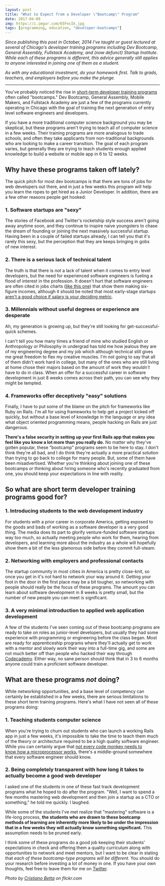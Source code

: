 ```yaml
---
layout: post
title: "What to Expect from a Developer \"Bootcamp\" Program"
date: 2017-04-09
img: https://i.imgur.com/65FecIk.jpg
tags: [programming, education, "developer-bootcamps"]
---
```

*Since publishing this post in October, 2014 I've taught or guest lectured at several of Chicago's developer training programs including Dev Bootcamp, General Assembly, Fullstack Academy, and (now defunct) Startup Institute. While each of these programs is different, this advice generally still applies to anyone interested in joining one of them as a student.*

*As with any educational investment, do your homework first. Talk to grads, teachers, and employers before you make the plunge.*

-----

You've probably noticed the rise in [short-term developer training programs](https://www.coursereport.com/cities/san-francisco) often called "bootcamps." Dev Bootcamp, General Assembly, Mobile Makers, and Fullstack Academy are just a few of the programs currently operating in Chicago with the goal of training the next generation of entry level software engineers and developers.

If you have a more traditional computer science background you may be skeptical, but these programs aren't trying to teach all of computer science in a few weeks. Their training programs are more analogous to trade schools, and often they take applicants from non-traditional backgrounds who are looking to make a career transition. The goal of each program varies, but generally they are trying to teach students enough applied knowledge to build a website or mobile app in 6 to 12 weeks.

## Why have these programs taken off lately?

The quick pitch for most dev bootcamps is that there are tons of jobs for web developers out there, and in just a few weeks this program will help you learn the ropes to get hired as a Junior Developer. In addition, there are a few other reasons people get hooked: 

### 1. Software startups are "sexy"

The stories of Facebook and Twitter's rocketship style success aren't going away anytime soon, and they continue to inspire naive youngsters to chase the dream of founding or joining the next massively successful startup. Having been in a couple of failed startups already, I can tell you that it's rarely this sexy, but the perception that they are keeps bringing in gobs of new interest.

### 2. There is a serious lack of technical talent

The truth is that there is _not_ a lack of talent when it comes to entry level developers, but the need for experienced software engineers is fueling a flood of interest in the profession. It doesn't hurt that software engineers are often cited in jobs charts ([like this one](http://www.npr.org/blogs/money/2014/10/16/356176018/the-most-popular-jobs-for-the-rich-middle-class-and-poor)) that show them making six-figure incomes, although it should be noted that most early-stage startups [aren't a good choice if salary is your deciding metric](https://www.karllhughes.com/posts/myths-working-engineer-startup).

### 3. Millennials without useful degrees or experience are desperate

Ah, my generation is growing up, but they're still looking for get-successful-quick schemes.

I can't tell you how many times a friend of mine who studied English or Anthropology or Philosophy in undergrad has told me how jealous they are of my engineering degree and my job which although technical still gives me great freedom to flex my creative muscles. I'm not going to say that all of them didn't work hard in college, but many of the ones who are still living at home chose their majors based on the amount of work they _wouldn't_ have to do in class. When an offer for a successful career in software development in just 8 weeks comes across their path, you can see why they might be tempted.

### 4. Frameworks offer deceptively "easy" solutions

Finally, I have to put some of the blame on the pitch for frameworks like Ruby on Rails. I'm all for using frameworks to help get a project kicked off quickly, but without a base level of knowledge in the language or any idea what object oriented programming means, people hacking on Rails are just dangerous. 

**There's a false security in setting up your first Rails app that makes you feel like you know a lot more than you really do.** No matter why they've gotten popular, these "bootcamp" programs seem to be here to stay. I don't think they're all bad, and I do think they're actually a more practical solution than trying to go back to college for many people. But, some of them have been misadvertised. Whether you're thinking about joining one of these bootcamps or thinking about hiring someone who's recently graduated from one, you should keep your expectations in line with reality. 

## So what are short term developer training programs good for?

### 1. Introducing students to the web development industry

For students with a prior career in corporate America, getting exposed to the goods and bads of working as a software developer is a very good thing. The media does its part to glorify venture-funded software startups way too much, so actually meeting people who work for them, hearing from developers, and learning more about the industry as a whole will hopefully show them a bit of the less glamorous side before they commit full-steam.

### 2. Networking with employers and professional contacts

The startup community in most cities in America is pretty close-knit, so once you get in it's not hard to network your way around it. Getting your foot in the door in the first place may be a bit tougher, so networking with people should really be the focus of these programs. The amount you can learn about software development in 8 weeks is pretty small, but the number of new people you can meet is significant.

### 3. A very minimal introduction to applied web application development

A few of the students I've seen coming out of these bootcamp programs are ready to take on roles as junior-level developers, but usually they had some experience with programming or engineering before the class began. Most are ready for apprenticeship programs where they'll actually get to work with a mentor and slowly work their way into a full-time gig, and some are not much better off than people who hacked their way through [Codecademy](http://www.codecademy.com/). Either way, no sane person should think that in 3 to 6 months anyone could train a proficient software developer.

## What are these programs _not_ doing?

While networking opportunities, and a base level of competency can certainly be established in a few weeks, there are serious limitations to these short term training programs. Here's what I have not seen all of these programs doing:

### 1. Teaching students computer science

When you're trying to churn out students who can launch a working Rails app in just a few weeks, it's impossible to take the time to teach them much of the theory or architecture required to be a high quality software engineer. While you can certainly argue that [not every code monkey needs to know how a microprocessor works](https://www.wired.com/2017/02/programming-is-the-new-blue-collar-job/), there's a middle-ground somewhere that every software engineer should know.

### 2. Being completely transparent with how long it takes to actually become a good web developer

I asked one of the students in one of these fast track development programs what he hoped to do after the program. "Well, I want to spend a few months mastering web development and then join a startup as a CTO or something," he told me quickly. I laughed.

While some of the students I've met realize that "mastering" software is a life-long process, **the students who are drawn to these bootcamp methods of learning are inherently more likely to be under the impression that in a few weeks they will actually know something significant.** This assumption needs to be pruned early.

I think some of these programs do a good job keeping their students' expectations in check and offering them a quality curriculum along with opportunities to network and meet mentors, but I want to be clear in stating that _each of these bootcamp-type programs will be different._ You should do your research before investing a lot of money in one. If you have your own thoughts, feel free to leave them for me on [Twitter](https://twitter.com/KarlLHughes).

_Photo by [Cristiano Betta](https://www.flickr.com/photos/cristiano_betta/ "Go to Cristiano Betta's photostream") on flickr.com_
